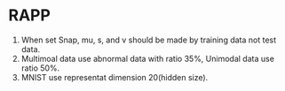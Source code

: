 # RAPP

1. When set Snap, mu, s, and v should be made by training data not test data.
2. Multimoal data use abnormal data with ratio 35%, Unimodal data use ratio 50%.
3. MNIST use representat dimension 20(hidden size).

